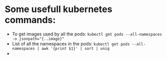 # Some usefull kubernetes commands:
* To get images used by all the pods: `kubectl get pods --all-namespaces -o jsonpath="{..image}"`
* List of all the namespaces in the pods: `kubectl get pods --all-namespaces | awk '{print $1}' | sort | uniq`
* 

